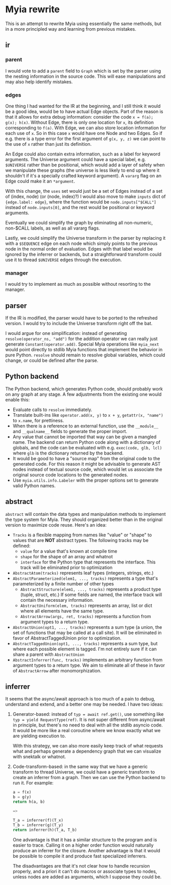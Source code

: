 
# Myia rewrite

This is an attempt to rewrite Myia using essentially the same methods, but in a more principled way and learning from previous mistakes.


## ir

### parent

I would vote to add a `parent` field to `Graph` which is set by the parser using the nesting information in the source code. This will ease manipulations and may also help identify mistakes.

### edges

One thing I had wanted for the IR at the beginning, and I still think it would be a good idea, would be to have actual Edge objects. Part of the reason is that it allows for extra debug information: consider the code `x = f(a); g(x); h(x)`. Without Edge, there is only one location for `x`, its definition corresponding to `f(a)`. With Edge, we can also store location information for each use of `x`. So in this case `x` would have one Node and two Edges. So if e.g. there is a type error for the first argument of `g(x, y, z)` we can point to the use of `x` rather than just its definition.

An Edge could also contain extra information, such as a label for keyword arguments. The Universe argument could have a special label, e.g. `$UNIVERSE` rather than be positional, which would add a layer of safety when we manipulate these graphs (the universe is less likely to end up where it shouldn't if it's a specially crafted keyword argument). A `vararg` flag on an Edge could make it an `*argument`.

With this change, the `uses` set would just be a set of Edges instead of a set of (index, node) (or (node, index)?) I would also move to make `inputs` dict of `{edge.label: edge}`, where the function would be `node.inputs["$CALL"]` instead of `node.inputs[0]`, and the rest would be positional or keyword arguments.

Eventually we could simplify the graph by eliminating all non-numeric, non-$CALL labels, as well as all vararg flags.

Lastly, we could simplify the Universe transform in the parser by replacing it with a `$SEQUENCE` edge on each node which simply points to the previous node in the normal order of evaluation. Edges with that label would be ignored by the inferrer or backends, but a straightforward transform could use it to thread `$UNIVERSE` edges through the execution.

### manager

I would try to implement as much as possible without resorting to the manager.

## parser

If the IR is modified, the parser would have to be ported to the refreshed version. I would try to include the Universe transform right off the bat.

I would argue for one simplification: instead of generating `resolve(operator_ns, "add")` for the addition operator we can really just generate `Constant(operator.add)`. Special Myia operations like `myia_next` would point directly to stdlib Myia functions that implement the behavior in pure Python. `resolve` should remain to resolve global variables, which could change, or could be defined after the parse.


## Python backend

The Python backend, which generates Python code, should probably work on any graph at any stage. A few adjustments from the existing one would enable this:

* Evaluate calls to `resolve` immediately.
* Translate built-ins like `operator.add(x, y)` to `x + y`, `getattr(x, "name")` to `x.name`, for prettiness.
* When there is a reference to an external function, use the `__module__` and `__qualname__` fields to generate the proper import.
* Any value that cannot be imported that way can be given a mangled name. The backend can return Python code along with a dictionary of globals, and the code can be evaluated with e.g. `exec(code, glb, lcl)` where `glb` is the dictionary returned by the backend.
* It would be good to have a "source map" from the original code to the generated code. For this reason it might be advisable to generate AST nodes instead of textual source code, which would let us associate the original source code locations to the generated nodes.
* Use `myia.utils.info.Labeler` with the proper options set to generate valid Python names.


## abstract

`abstract` will contain the data types and manipulation methods to implement the type system for Myia. They should organized better than in the original version to maximize code reuse. Here's an idea:

* `Tracks` is a flexible mapping from names like "value" or "shape" to values that are **NOT** abstract types. The following tracks may be defined:
  * `value` for a value that's known at compile time
  * `shape` for the shape of an array and whatnot
  * `interface` for the Python type that represents the interface. This track will be eliminated prior to optimization
* `AbstractAtom(tracks)` represents leaf types (integers, strings, etc.)
* `AbstractParameterized(elem1, ..., tracks)` represents a type that's parameterized by a finite number of other types
    * `AbstractStructure(elem1, ..., tracks)` represents a product type (tuple, struct, etc.) If some fields are named, the interface track will contain the necessary information.
    * `AbstractUniform(elem, tracks)` represents an array, list or dict where all elements have the same type.
    * `AbstractArrow(args, ret, tracks)` represents a function from argument types to a return type.
* `AbstractUnion(opt1, ..., tracks)` represents a sum type (a union, the set of functions that may be called at a call site). It will be eliminated in favor of AbstractTaggedUnion prior to optimization.
* `AbstractTaggedUnion(opt1, ..., tracks)` represents a sum type, but where each possible element is tagged. I'm not entirely sure if it can share a parent with `AbstractUnion`
* `AbstractInferrer(func, tracks)` implements an arbitrary function from argument types to a return type. We aim to eliminate all of these in favor of `AbstractArrow` after monomorphization.


## inferrer

It seems that the async/await approach is too much of a pain to debug, understand and extend, and a better one may be needed. I have two ideas:

1. Generator-based: instead of `typ = await ref.get()`, use something like `typ = yield RequestType(ref)`. It is not super different from async/await in principle, but there's no need to deal with all the stdlib asyncio code. It would be more like a real coroutine where we know exactly what we are yielding execution to.

   With this strategy, we can also more easily keep track of what requests what and perhaps generate a dependency graph that we can visualize with snektalk or whatnot.


2. Code-transform-based: in the same way that we have a generic transform to thread Universe, we could have a generic transform to create an inferrer from a graph. Then we can use the Python backend to run it. For example:

    ```python
    a = f(x)
    b = g(y)
    return h(a, b)

    =>

    T_a = inferrer(f)(T_x)
    T_b = inferrer(g)(T_y)
    return inferrer(h)(T_a, T_b)
    ```

    One advantage is that it has a similar structure to the program and is easier to trace. Calling it on a higher order function would naturally produce an inferrer for the closure. Another advantage is that it would be possible to compile it and produce fast specialized inferrers.

    The disadvantages are that it's not clear how to handle recursion properly, and a priori it can't do macros or associate types to nodes, unless nodes are added as arguments, which I suppose they could be.
